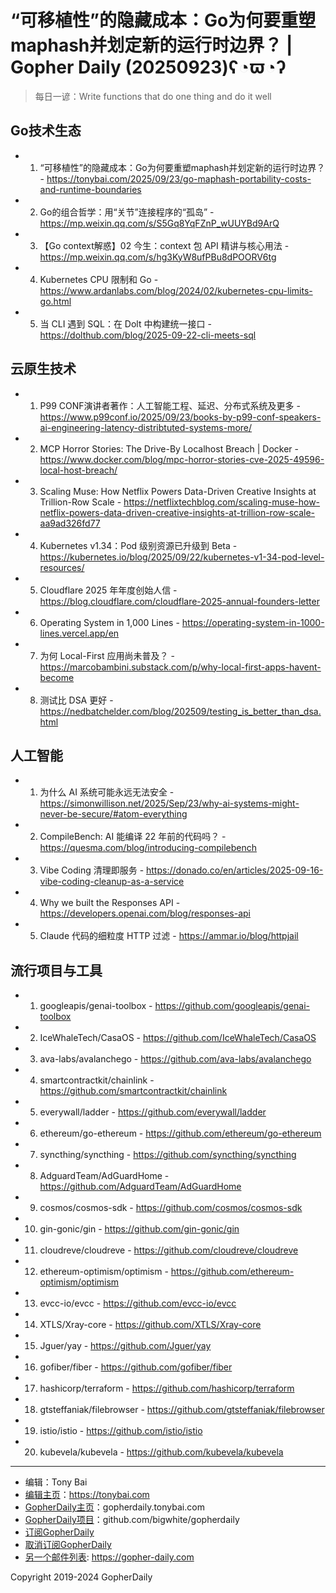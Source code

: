 # “可移植性”的隐藏成本：Go为何要重塑maphash并划定新的运行时边界？ | Gopher Daily (20250923)ʕ◔ϖ◔ʔ

>每日一谚：Write functions that do one thing and do it well

## Go技术生态


- 1. “可移植性”的隐藏成本：Go为何要重塑maphash并划定新的运行时边界？ - https://tonybai.com/2025/09/23/go-maphash-portability-costs-and-runtime-boundaries

- 2. Go的组合哲学：用“关节”连接程序的“孤岛” - https://mp.weixin.qq.com/s/S5Gq8YqFZnP_wUUYBd9ArQ

- 3. 【Go context解惑】02 今生：context 包 API 精讲与核心用法 - https://mp.weixin.qq.com/s/hg3KyW8ufPBu8dPOORV6tg

- 4. Kubernetes CPU 限制和 Go - https://www.ardanlabs.com/blog/2024/02/kubernetes-cpu-limits-go.html

- 5. 当 CLI 遇到 SQL：在 Dolt 中构建统一接口 - https://dolthub.com/blog/2025-09-22-cli-meets-sql


## 云原生技术


- 1. P99 CONF演讲者著作：人工智能工程、延迟、分布式系统及更多 - https://www.p99conf.io/2025/09/23/books-by-p99-conf-speakers-ai-engineering-latency-distribtuted-systems-more/

- 2. MCP Horror Stories: The Drive-By Localhost Breach | Docker - https://www.docker.com/blog/mpc-horror-stories-cve-2025-49596-local-host-breach/

- 3. Scaling Muse: How Netflix Powers Data-Driven Creative Insights at Trillion-Row Scale - https://netflixtechblog.com/scaling-muse-how-netflix-powers-data-driven-creative-insights-at-trillion-row-scale-aa9ad326fd77

- 4. Kubernetes v1.34：Pod 级别资源已升级到 Beta - https://kubernetes.io/blog/2025/09/22/kubernetes-v1-34-pod-level-resources/

- 5. Cloudflare 2025 年年度创始人信 - https://blog.cloudflare.com/cloudflare-2025-annual-founders-letter

- 6. Operating System in 1,000 Lines - https://operating-system-in-1000-lines.vercel.app/en

- 7. 为何 Local-First 应用尚未普及？ - https://marcobambini.substack.com/p/why-local-first-apps-havent-become

- 8. 测试比 DSA 更好 - https://nedbatchelder.com/blog/202509/testing_is_better_than_dsa.html


## 人工智能


- 1. 为什么 AI 系统可能永远无法安全 - https://simonwillison.net/2025/Sep/23/why-ai-systems-might-never-be-secure/#atom-everything

- 2. CompileBench: AI 能编译 22 年前的代码吗？ - https://quesma.com/blog/introducing-compilebench

- 3. Vibe Coding 清理即服务 - https://donado.co/en/articles/2025-09-16-vibe-coding-cleanup-as-a-service

- 4. Why we built the Responses API - https://developers.openai.com/blog/responses-api

- 5. Claude 代码的细粒度 HTTP 过滤 - https://ammar.io/blog/httpjail


## 流行项目与工具


- 1. googleapis/genai-toolbox - https://github.com/googleapis/genai-toolbox

- 2. IceWhaleTech/CasaOS - https://github.com/IceWhaleTech/CasaOS

- 3. ava-labs/avalanchego - https://github.com/ava-labs/avalanchego

- 4. smartcontractkit/chainlink - https://github.com/smartcontractkit/chainlink

- 5. everywall/ladder - https://github.com/everywall/ladder

- 6. ethereum/go-ethereum - https://github.com/ethereum/go-ethereum

- 7. syncthing/syncthing - https://github.com/syncthing/syncthing

- 8. AdguardTeam/AdGuardHome - https://github.com/AdguardTeam/AdGuardHome

- 9. cosmos/cosmos-sdk - https://github.com/cosmos/cosmos-sdk

- 10. gin-gonic/gin - https://github.com/gin-gonic/gin

- 11. cloudreve/cloudreve - https://github.com/cloudreve/cloudreve

- 12. ethereum-optimism/optimism - https://github.com/ethereum-optimism/optimism

- 13. evcc-io/evcc - https://github.com/evcc-io/evcc

- 14. XTLS/Xray-core - https://github.com/XTLS/Xray-core

- 15. Jguer/yay - https://github.com/Jguer/yay

- 16. gofiber/fiber - https://github.com/gofiber/fiber

- 17. hashicorp/terraform - https://github.com/hashicorp/terraform

- 18. gtsteffaniak/filebrowser - https://github.com/gtsteffaniak/filebrowser

- 19. istio/istio - https://github.com/istio/istio

- 20. kubevela/kubevela - https://github.com/kubevela/kubevela


----

- 编辑：Tony Bai
- [编辑主页](https://tonybai.com)：https://tonybai.com
- [GopherDaily主页](https://gopherdaily.tonybai.com)：gopherdaily.tonybai.com
- [GopherDaily项目](https://github.com/bigwhite/gopherdaily)：github.com/bigwhite/gopherdaily
- [订阅GopherDaily](https://gopherdaily.tonybai.com/subscribe)
- [取消订阅GopherDaily](https://gopherdaily.tonybai.com/unsubscribe)
- [另一个邮件列表](https://gopher-daily.com): https://gopher-daily.com

Copyright 2019-2024 GopherDaily
